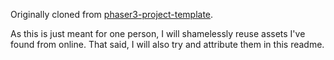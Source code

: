Originally cloned from [phaser3-project-template](https://github.com/photonstorm/phaser3-project-template).

As this is just meant for one person, I will shamelessly reuse assets I've found from online. That said, I will also try and attribute them in this readme.
